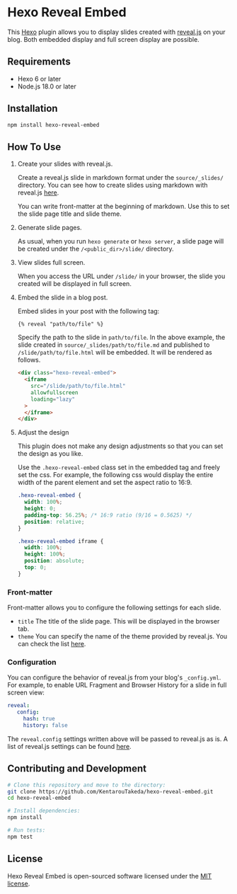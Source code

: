 # Hexo Reveal Embed

This [Hexo](https://hexo.io/) plugin allows you to display slides created with [reveal.js](https://revealjs.com/) on your blog. Both embedded display and full screen display are possible.

## Requirements

- Hexo 6 or later
- Node.js 18.0 or later

## Installation

```bash
npm install hexo-reveal-embed
```

## How To Use

1. Create your slides with reveal.js.

   Create a reveal.js slide in markdown format under the `source/_slides/` directory. You can see how to create slides using markdown with reveal.js [here](https://revealjs.com/markdown/).

   You can write front-matter at the beginning of markdown. Use this to set the slide page title and slide theme.

2. Generate slide pages.

   As usual, when you run `hexo generate` or `hexo server`, a slide page will be created under the `/<public_dir>/slide/` directory.

3. View slides full screen.

   When you access the URL under `/slide/` in your browser, the slide you created will be displayed in full screen.

4. Embed the slide in a blog post.

   Embed slides in your post with the following tag:

   ```nunjucks
   {% reveal "path/to/file" %}
   ```

   Specify the path to the slide in `path/to/file`. In the above example, the slide created in `source/_slides/path/to/file.md` and published to `/slide/path/to/file.html` will be embedded. It will be rendered as follows.

   ```html
   <div class="hexo-reveal-embed">
     <iframe
       src="/slide/path/to/file.html"
       allowfullscreen
       loading="lazy"
     >
     </iframe>
   </div>
   ```

5. Adjust the design

   This plugin does not make any design adjustments so that you can set the design as you like.

   Use the `.hexo-reveal-embed` class set in the embedded tag and freely set the css. For example, the following css would display the entire width of the parent element and set the aspect ratio to 16:9.

   ```css
   .hexo-reveal-embed {
     width: 100%;
     height: 0;
     padding-top: 56.25%; /* 16:9 ratio (9/16 = 0.5625) */
     position: relative;
   }
   
   .hexo-reveal-embed iframe {
     width: 100%;
     height: 100%;
     position: absolute;
     top: 0;
   }
   ```

### Front-matter

Front-matter allows you to configure the following settings for each slide.

* `title`
  The title of the slide page. This will be displayed in the browser tab.
* `theme` 
  You can specify the name of the theme provided by reveal.js. You can check the list [here](https://revealjs.com/themes/).

### Configuration

You can configure the behavior of reveal.js from your blog's `_config.yml`. For example, to enable URL Fragment and Browser History for a slide in full screen view:

````yaml
reveal:
   config:
     hash: true
     history: false
````

The `reveal.config` settings written above will be passed to reveal.js as is. A list of reveal.js settings can be found [here](https://revealjs.com/config/).

## Contributing and Development

```bash
# Clone this repository and move to the directory:
git clone https://github.com/KentarouTakeda/hexo-reveal-embed.git
cd hexo-reveal-embed

# Install dependencies:
npm install

# Run tests:
npm test
```

## License

Hexo Reveal Embed is open-sourced software licensed under the [MIT license](https://opensource.org/licenses/MIT).
